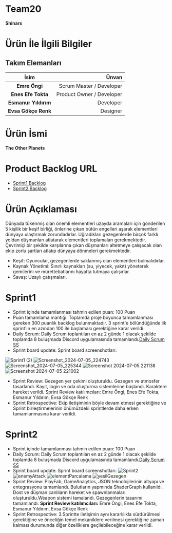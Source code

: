 # Team20
**Shinars**
# Ürün İle İlgili Bilgiler
## Takım Elemanları
| İsim   | Ünvan  |
|:-------:| -----:|
| **Emre Öngi** | Scrum Master / Developer     |
| **Enes Efe Tokta**   |  Product Owner / Developer   |
| **Esmanur Yıldırım**     | Developer  |
| **Evsa Gökçe Renk**     | Designer  |
# Ürün İsmi
**The Other Planets**
# Product Backlog URL
- [Sprint1 Backlog](https://www.notion.so/c572d9815f9049f8a47719f36bf6dfee?v=bcf54549d02d4de393e099540cbe9c16&pvs=4 "Sprint1 Notion")
- [Sprint2 Backlog](https://www.notion.so/d2748d770f4142f8b50a6cd473522547?v=34d7901077704d6ca9051e1d84065f17&pvs=4 "Sprint2 Notion")
# Ürün Açıklaması
Dünyada tükenmiş olan önemli elementleri uzayda aramaları için gönderilen 5 kişilik bir keşif birliği, önlerine çıkan bütün engelleri aşarak elementleri dünyaya ulaştırmak zorundadırlar. Uğradıkları gezegenlerde birçok farklı yoldan düşmanları atlatarak elementleri toplamaları gerekmektedir. Çevrimiçi bir şekilde karşılarına çıkan düşmanları altetmeye çalışacak olan ekip zorlu şartları atlatıp dünyaya dönmeleri gerekmektedir.
-	Keşif: Oyuncular, gezegenlerde saklanmış olan elementleri bulmalıdırlar.
-	Kaynak Yönetimi: Sınırlı kaynakları (su, yiyecek, yakıt) yöneterek gemilerini ve mürettebatlarını hayatta tutmaya çalışırlar.
-	Savaş: Uzaylı  çatışmaları.
# **Sprint1**
- Sprint içinde tamamlanması tahmin edilen puan: 100 Puan
- Puan tamamlama mantığı: Toplamda proje boyunca tamamlanması gereken 300 puanlık backlog bulunmaktadır. 3 sprint'e bölündüğünde ilk sprint'in en azından 100 ile başlaması gerektiğine karar verildi.
- Daily Scrum: Daily Scrum toplantıları en az 2 günde 1 olacak şekilde toplamda 8 buluşmada Discord uygulamasında tamamlandı.[Daily Scrum SS](https://drive.google.com/drive/folders/1_9plcyv1oVGDbBBv-yDOT4FwEr88BEwN?usp=sharing "Screen Shoots Sprint1")
- Sprint board update: Sprint board screenshotları:

![Sprint1 (2)](https://github.com/emreongi/Team20/assets/109675720/b2ce8cbd-f592-465c-b879-d2ac98438202)
![Screenshot_2024-07-05_224743](https://github.com/emreongi/Team20/assets/109675720/0bbb80db-f69b-496b-a2a0-9442360da498)
![Screenshot_2024-07-05_225344](https://github.com/emreongi/Team20/assets/109675720/93b09543-5a69-44a7-bdf9-b2a9db165025)
![Screenshot 2024-07-05 221138](https://github.com/emreongi/Team20/assets/109675720/d451b119-e6ef-401e-a7ef-726526233bd8)
![Screenshot 2024-07-05 221002](https://github.com/emreongi/Team20/assets/109675720/ced88e8a-f382-46a9-9bc5-30d20726bffc)
- Sprint Review: Gezegen yer çekimi oluşturuldu. Gezegen ve atmosfer tasarlandı. Kayıt, login ve oda oluşturma sistemlerine başlandı. Karaktere hareket verildi.  Sprint Review katılımcıları: Emre Öngi, Enes Efe Tokta, Esmanur Yıldırım, Evsa Gökçe Renk
- Sprint Retrospective: Ekip iletişiminin böyle devam etmesi gerektiğine ve Sprint birleştirmelerinin önümüzdeki sprintlerde daha erken tamamlanmasına karar verildi.
# **Sprint2**
- Sprint içinde tamamlanması tahmin edilen puan: 100 Puan
- Daily Scrum: Daily Scrum toplantıları en az 2 günde 1 olacak şekilde toplamda 8 buluşmada Discord uygulamasında tamamlandı.[Daily Scrum SS](https://drive.google.com/drive/folders/1_9plcyv1oVGDbBBv-yDOT4FwEr88BEwN?usp=sharing "Screen Shoots Sprint1")
- Sprint board update: Sprint board screenshotları:
![Sprint2](https://github.com/user-attachments/assets/33754c48-a0a7-4e23-b460-a3366368389f)
![enemyAttack](https://github.com/user-attachments/assets/1434054f-4e81-4144-89eb-9d58a82cbbaa)
![elementParcalama](https://github.com/user-attachments/assets/45d6cf53-e1d1-4d89-a5c0-a6a85fe3c50f)
![yesilGezegen](https://github.com/user-attachments/assets/03de165f-2f8a-44f7-943c-35454e210459)
- Sprint Review: PlayFab, GameAnalytics, JSON teknolojilerinin altyapı ve entegrasyonu tamamlandı. Bulutların yapmında ShaderGraph kullanıldı. Dost ve düşman canlıların hareket ve spawnlanmaları oluşturuldu.Weapon sistemi tamalandı. Gezegenlerin tasarımı tamamlandı.
  **Sprint Review katılımcıları:** Emre Öngi, Enes Efe Tokta, Esmanur Yıldırım, Evsa Gökçe Renk
- Sprint Retrospective: 3.Sprintte iletişimin aynı kararlılıkla sürdürülmesi gerektiğine ve önceliğin temel mekaniklere verilmesi gerektiğine zaman kalması durumunda diğer özelliklere geçilebileceğine karar verildi.
